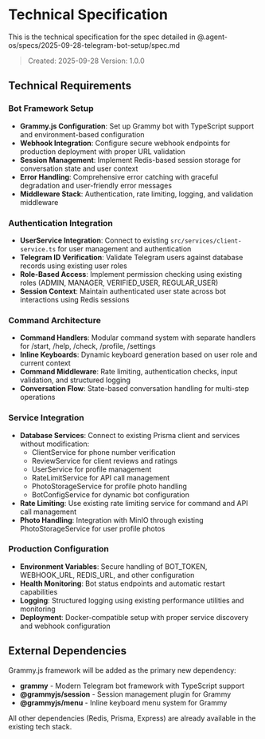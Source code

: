 # Technical Specification

This is the technical specification for the spec detailed in @.agent-os/specs/2025-09-28-telegram-bot-setup/spec.md

> Created: 2025-09-28
> Version: 1.0.0

## Technical Requirements

### Bot Framework Setup
- **Grammy.js Configuration**: Set up Grammy bot with TypeScript support and environment-based configuration
- **Webhook Integration**: Configure secure webhook endpoints for production deployment with proper URL validation
- **Session Management**: Implement Redis-based session storage for conversation state and user context
- **Error Handling**: Comprehensive error catching with graceful degradation and user-friendly error messages
- **Middleware Stack**: Authentication, rate limiting, logging, and validation middleware

### Authentication Integration
- **UserService Integration**: Connect to existing `src/services/client-service.ts` for user management and authentication
- **Telegram ID Verification**: Validate Telegram users against database records using existing user roles
- **Role-Based Access**: Implement permission checking using existing roles (ADMIN, MANAGER, VERIFIED_USER, REGULAR_USER)
- **Session Context**: Maintain authenticated user state across bot interactions using Redis sessions

### Command Architecture
- **Command Handlers**: Modular command system with separate handlers for /start, /help, /check, /profile, /settings
- **Inline Keyboards**: Dynamic keyboard generation based on user role and current context
- **Command Middleware**: Rate limiting, authentication checks, input validation, and structured logging
- **Conversation Flow**: State-based conversation handling for multi-step operations

### Service Integration
- **Database Services**: Connect to existing Prisma client and services without modification:
  - ClientService for phone number verification
  - ReviewService for client reviews and ratings
  - UserService for profile management
  - RateLimitService for API call management
  - PhotoStorageService for profile photo handling
  - BotConfigService for dynamic bot configuration
- **Rate Limiting**: Use existing rate limiting service for command and API call management
- **Photo Handling**: Integration with MinIO through existing PhotoStorageService for user profile photos

### Production Configuration
- **Environment Variables**: Secure handling of BOT_TOKEN, WEBHOOK_URL, REDIS_URL, and other configuration
- **Health Monitoring**: Bot status endpoints and automatic restart capabilities
- **Logging**: Structured logging using existing performance utilities and monitoring
- **Deployment**: Docker-compatible setup with proper service discovery and webhook configuration

## External Dependencies

Grammy.js framework will be added as the primary new dependency:
- **grammy** - Modern Telegram bot framework with TypeScript support
- **@grammyjs/session** - Session management plugin for Grammy
- **@grammyjs/menu** - Inline keyboard menu system for Grammy

All other dependencies (Redis, Prisma, Express) are already available in the existing tech stack.